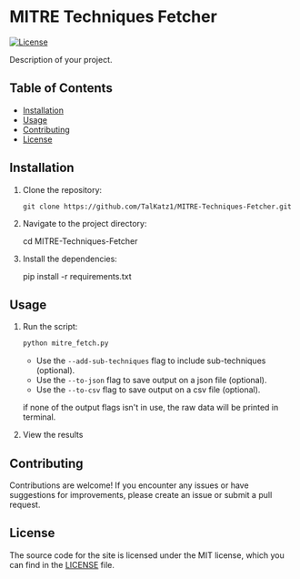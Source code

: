 # MITRE Techniques Fetcher

[![License](https://img.shields.io/badge/license-MIT-blue.svg)](https://opensource.org/licenses/MIT)

Description of your project.

## Table of Contents

- [Installation](#installation)
- [Usage](#usage)
- [Contributing](#contributing)
- [License](#license)

## Installation

1. Clone the repository:

   ```
   git clone https://github.com/TalKatz1/MITRE-Techniques-Fetcher.git
   ``` 

2. Navigate to the project directory:

   cd MITRE-Techniques-Fetcher

3. Install the dependencies:

   pip install -r requirements.txt

## Usage

1. Run the script:

   ```python
   python mitre_fetch.py
   ```

   * Use the `--add-sub-techniques` flag to include sub-techniques (optional).
   * Use the `--to-json` flag to save output on a json file (optional).
   * Use the `--to-csv` flag to save output on a csv file (optional).

   if none of the output flags isn't in use, the raw data will be printed in terminal.

2. View the results

## Contributing

Contributions are welcome! If you encounter any issues or have suggestions for improvements, please create an issue or submit a pull request.

## License

The source code for the site is licensed under the MIT license, which you can find in the [LICENSE](LICENSE) file.
